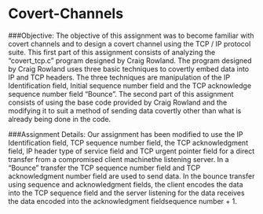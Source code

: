 Covert-Channels
===============

###Objective:
The objective of this assignment was to become familiar with covert channels and to design a covert channel using the TCP / IP protocol suite. This first part of this assignment consists of analyzing the “covert_tcp.c” program designed by Craig Rowland. The program designed by Craig Rowland uses three basic techniques to covertly embed data into IP and TCP headers. The three techniques are manipulation of the IP Identification field, Initial sequence number field and the TCP acknowledge sequence number field “Bounce”. The second part of this assignment consists of using the base code provided by Craig Rowland and the modifying it to suit a method of sending data covertly other than what is already being done in the code. <br />

###Assignment Details:
Our assignment has been modified to use the IP Identification field, TCP sequence number field, the TCP acknowledgment field, IP header type of service field and TCP urgent pointer field for a direct transfer from a compromised client machinethe listening server. In a “Bounce” transfer the TCP sequence number field and TCP acknowledgment number field are used to send data. In the bounce transfer using sequence and acknowledgment fields, the client encodes the data into the TCP sequence field and the server listening for the data receives the data encoded into the acknowledgment fieldsequence number + 1.

